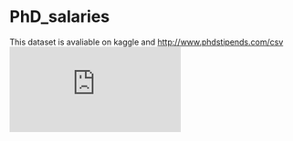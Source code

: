 # PhD_salaries

This dataset is avaliable on kaggle and http://www.phdstipends.com/csv
![Graph3](https://github.com/amandaventurac/PhD_salaries/blob/master/portfolio.pdf?raw=true)
